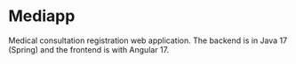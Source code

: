 # Mediapp
Medical consultation registration web application. The backend is in Java 17 (Spring) and the frontend is with Angular 17.
